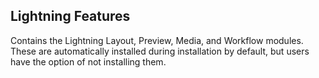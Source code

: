 ## Lightning Features
Contains the Lightning Layout, Preview, Media, and Workflow modules. These are
automatically installed during installation by default, but users have the
option of not installing them.
